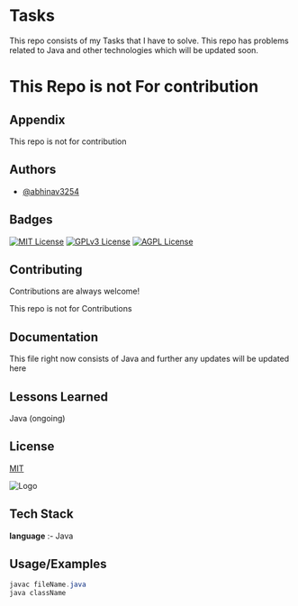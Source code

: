 
# Tasks

This repo consists of my Tasks that I have to solve.
This repo has problems related to Java and other technologies which will be updated soon.
# This Repo is not For contribution
## Appendix

This repo is not for contribution


## Authors

- [@abhinav3254](https://www.github.com/abhinav3254)


## Badges

[![MIT License](https://img.shields.io/badge/License-MIT-green.svg)](https://choosealicense.com/licenses/mit/)
[![GPLv3 License](https://img.shields.io/badge/License-GPL%20v3-yellow.svg)](https://opensource.org/licenses/)
[![AGPL License](https://img.shields.io/badge/license-AGPL-blue.svg)](http://www.gnu.org/licenses/agpl-3.0)


## Contributing

Contributions are always welcome!

This repo is not for Contributions


## Documentation

This file right now consists of Java and further any updates will be updated here


## Lessons Learned

Java (ongoing)

## License

[MIT](https://choosealicense.com/licenses/mit/)


![Logo](https://static.javatpoint.com/core/images/java-logo1.png)


## Tech Stack

**language** :-  Java


## Usage/Examples

```java
javac fileName.java
java className

